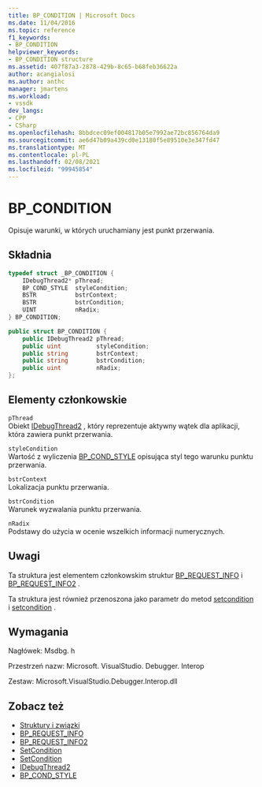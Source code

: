 ```yaml
---
title: BP_CONDITION | Microsoft Docs
ms.date: 11/04/2016
ms.topic: reference
f1_keywords:
- BP_CONDITION
helpviewer_keywords:
- BP_CONDITION structure
ms.assetid: 407f87a3-2878-429b-8c65-b68feb36622a
author: acangialosi
ms.author: anthc
manager: jmartens
ms.workload:
- vssdk
dev_langs:
- CPP
- CSharp
ms.openlocfilehash: 8bbdcec09ef004817b05e7992ae72bc856764da9
ms.sourcegitcommit: ae6d47b09a439cd0e13180f5e89510e3e347fd47
ms.translationtype: MT
ms.contentlocale: pl-PL
ms.lasthandoff: 02/08/2021
ms.locfileid: "99945854"
---
```

# <a name="bp_condition"></a>BP_CONDITION
Opisuje warunki, w których uruchamiany jest punkt przerwania.

## <a name="syntax"></a>Składnia

```cpp
typedef struct _BP_CONDITION {
    IDebugThread2* pThread;
    BP_COND_STYLE  styleCondition;
    BSTR           bstrContext;
    BSTR           bstrCondition;
    UINT           nRadix;
} BP_CONDITION;
```

```csharp
public struct BP_CONDITION {
    public IDebugThread2 pThread;
    public uint          styleCondition;
    public string        bstrContext;
    public string        bstrCondition;
    public uint          nRadix;
};
```

## <a name="members"></a>Elementy członkowskie
`pThread`\
Obiekt [IDebugThread2](../../../extensibility/debugger/reference/idebugthread2.md) , który reprezentuje aktywny wątek dla aplikacji, która zawiera punkt przerwania.

`styleCondition`\
Wartość z wyliczenia [BP_COND_STYLE](../../../extensibility/debugger/reference/bp-cond-style.md) opisująca styl tego warunku punktu przerwania.

`bstrContext`\
Lokalizacja punktu przerwania.

`bstrCondition`\
Warunek wyzwalania punktu przerwania.

`nRadix`\
Podstawy do użycia w ocenie wszelkich informacji numerycznych.

## <a name="remarks"></a>Uwagi
Ta struktura jest elementem członkowskim struktur [BP_REQUEST_INFO](../../../extensibility/debugger/reference/bp-request-info.md) i [BP_REQUEST_INFO2](../../../extensibility/debugger/reference/bp-request-info2.md) .

Ta struktura jest również przenoszona jako parametr do metod [setcondition](../../../extensibility/debugger/reference/idebugboundbreakpoint2-setcondition.md) i [setcondition](../../../extensibility/debugger/reference/idebugpendingbreakpoint2-setcondition.md) .

## <a name="requirements"></a>Wymagania
Nagłówek: Msdbg. h

Przestrzeń nazw: Microsoft. VisualStudio. Debugger. Interop

Zestaw: Microsoft.VisualStudio.Debugger.Interop.dll

## <a name="see-also"></a>Zobacz też
- [Struktury i związki](../../../extensibility/debugger/reference/structures-and-unions.md)
- [BP_REQUEST_INFO](../../../extensibility/debugger/reference/bp-request-info.md)
- [BP_REQUEST_INFO2](../../../extensibility/debugger/reference/bp-request-info2.md)
- [SetCondition](../../../extensibility/debugger/reference/idebugboundbreakpoint2-setcondition.md)
- [SetCondition](../../../extensibility/debugger/reference/idebugpendingbreakpoint2-setcondition.md)
- [IDebugThread2](../../../extensibility/debugger/reference/idebugthread2.md)
- [BP_COND_STYLE](../../../extensibility/debugger/reference/bp-cond-style.md)
